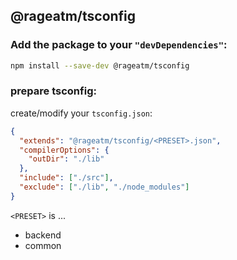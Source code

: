 ## @rageatm/tsconfig

### Add the package to your `"devDependencies"`:

```sh
npm install --save-dev @rageatm/tsconfig
```

### prepare tsconfig:

create/modify your `tsconfig.json`:

```json
{
  "extends": "@rageatm/tsconfig/<PRESET>.json",
  "compilerOptions": {
    "outDir": "./lib"
  },
  "include": ["./src"],
  "exclude": ["./lib", "./node_modules"]
}
```

`<PRESET>` is ...

- backend
- common
